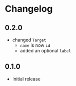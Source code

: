 # Changelog

## 0.2.0

- changed `Target`
    - `name` is now `id`
    - added an optional `label`

## 0.1.0

- Initial release